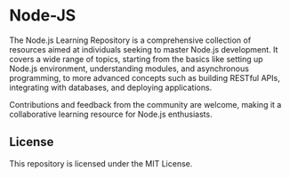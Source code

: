 # Node-JS

The Node.js Learning Repository is a comprehensive collection of resources aimed at individuals seeking to master Node.js development. It covers a wide range of topics, starting from the basics like setting up Node.js environment, understanding modules, and asynchronous programming, to more advanced concepts such as building RESTful APIs, integrating with databases, and deploying applications. 

Contributions and feedback from the community are welcome, making it a collaborative learning resource for Node.js enthusiasts.

## License
This repository is licensed under the MIT License.

